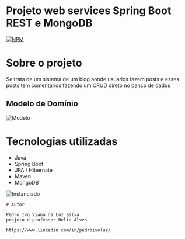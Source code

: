 
# Projeto web services Spring Boot REST e MongoDB  
[![NPM](https://img.shields.io/npm/l/react)](https://github.com/Trafl/ProjectWebService-Spring_Boot-JPA-Hibernate/blob/main/license) 

# Sobre o projeto
 Se trata de um sistema de um blog aonde usuarios fazem posts e esses posts tem comentarios fazendo um CRUD direto no banco de dados

## Modelo de Domínio
![Modelo](https://github.com/Trafl/assets/blob/main/domainModel.png)

# Tecnologias utilizadas
- Java
- Spring Boot
- JPA / Hibernate
- Maven
- MongoDB

![Instanciado](https://github.com/Trafl/assets/blob/main/domainInstance.png)

```
# Autor

Pedro Ivo Viana da Luz Silva
projeto d professor Nelio Alves

https://www.linkedin.com/in/pedroivoluz/

